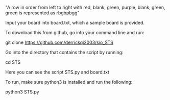 "A row in order from left to right with red, blank, green, purple, blank, green, green is represented as rbgbpbgg"

Input your board into board.txt, which a sample board is provided.

To download this from github, go into your command line and run:

git clone https://github.com/derrickqi2003/sio_STS

Go into the directory that contains the script by running:

cd STS

Here you can see the script STS.py and board.txt

To run, make sure python3 is installed and run the following:

python3 STS.py